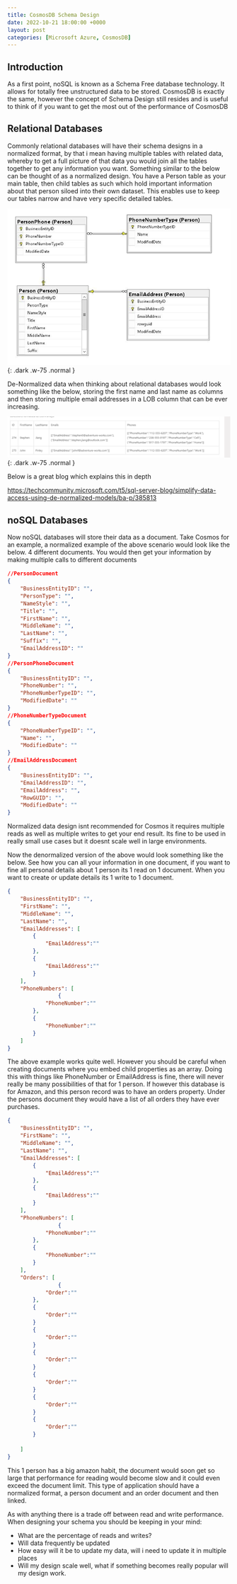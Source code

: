 ```yaml
---
title: CosmosDB Schema Design
date: 2022-10-21 18:00:00 +0000
layout: post
categories: [Microsoft Azure, CosmosDB]
---
```

## Introduction
As a first point, noSQL is known as a Schema Free database technology. It allows for totally free unstructured data to be stored. CosmosDB is exactly the same, however the concept of Schema Design still resides and is useful to think of if you want to get the most out of the performance of CosmosDB

## Relational Databases
Commonly relational databases will have their schema designs in a normalized format, by that i mean having multiple tables with related data, whereby to get a full picture of that data you would join all the tables together to get any information you want. Something similar to the below can be thought of as a normalized design. You have a Person table as your main table, then child tables as such which hold important information about that person siloed into their own dataset. This enables use to keep our tables narrow and have very specific detailed tables.

![CosmosSchemaDesign](/assets/images/SchemaDesign1.png){: .dark .w-75 .normal }

De-Normalized data when thinking about relational databases would look something like the below, storing the first name and last name as columns and then storing multiple email addresses in a LOB column that can be ever increasing.

![CosmosSchemaDesign](/assets/images/SchemaDesign2.png){: .dark .w-75 .normal }

Below is a great blog which explains this in depth

<https://techcommunity.microsoft.com/t5/sql-server-blog/simplify-data-access-using-de-normalized-models/ba-p/385813>

## noSQL Databases
Now noSQL databases will store their data as a document. Take Cosmos for an example, a normalized example of the above scenario would look like the below. 4 different documents. You would then get your information by making multiple calls to different documents

```json
//PersonDocument
{
    "BusinessEntityID": "",
    "PersonType": "",
    "NameStyle": "",
    "Title": "",
    "FirstName": "",   
    "MiddleName": "",
    "LastName": "",        
    "Suffix": "",
    "EmailAddressID": ""
}
//PersonPhoneDocument
{
    "BusinessEntityID": "",
    "PhoneNumber": "",
    "PhoneNumberTypeID": "",
    "ModifiedDate": ""
}
//PhoneNumberTypeDocument
{
    "PhoneNumberTypeID": "",
    "Name": "",
    "ModifiedDate": "" 
}
//EmailAddressDocument
{
    "BusinessEntityID": "",
    "EmailAddressID": "",
    "EmailAddress": "",
    "RowGUID": "",
    "ModifiedDate": ""  
}
```

Normalized data design isnt recommended for Cosmos it requires multiple reads as well as multiple writes to get your end result. Its fine to be used in really small use cases but it doesnt scale well in large environments.

Now the denormalized version of the above would look something like the below. See how you can all your information in one document, if you want to fine all personal details about 1 person its 1 read on 1 document. When you want to create or update details its 1 write to 1 document.

```json
{
    "BusinessEntityID": "",
    "FirstName": "",
    "MiddleName": "",
    "LastName": "", 
    "EmailAddresses": [
        {
            "EmailAddress":""
        },
        {
            "EmailAddress":""
        }
    ],
    "PhoneNumbers": [
                {
            "PhoneNumber":""
        },
        {
            "PhoneNumber":""
        }
    ]
}
```
The above example works quite well. However you should be careful when creating documents where you embed child properties as an array. Doing this with things like PhoneNumber or EmailAddress is fine, there will never really be many possibilities of that for 1 person. If however this database is for Amazon, and this person record was to have an orders property. Under the persons document they would have a list of all orders they have ever purchases.

```json
{
    "BusinessEntityID": "",
    "FirstName": "",
    "MiddleName": "",
    "LastName": "", 
    "EmailAddresses": [
        {
            "EmailAddress":""
        },
        {
            "EmailAddress":""
        }
    ],
    "PhoneNumbers": [
                {
            "PhoneNumber":""
        },
        {
            "PhoneNumber":""
        }
    ],
    "Orders": [
                {
            "Order":""
        },
        {
            "Order":""
        }
        {
            "Order":""
        }
        {
            "Order":""
        }
        {
            "Order":""
        }
        {
            "Order":""
        }
        {
            "Order":""
        }
 
    ]
}
```

This 1 person has a big amazon habit, the document would soon get so large that performance for reading would become slow and it could even exceed the document limit. This type of application should have a normalized format, a person document and an order document and then linked.

As with anything there is a trade off between read and write performance. When designing your schema you should be keeping in your mind:

- What are the percentage of reads and writes?
- Will data frequently be updated
- How easy will it be to update my data, will i need to update it in multiple places
- Will my design scale well, what if something becomes really popular will my design work.